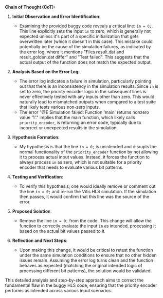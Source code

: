 **Chain of Thought (CoT):**

1. **Initial Observation and Error Identification**:
   - Examining the provided buggy code reveals a critical line: `in = 0;`. This line explicitly sets the input `in` to zero, which is generally not expected unless it's part of a specific initialization that gets overwritten later (which it doesn't in this case). This mistake could potentially be the cause of the simulation failures, as indicated by the error log, where it mentions "Files result.dat and result_golden.dat differ" and "Test failed". This suggests that the actual output of the function does not match the expected output.

2. **Analysis Based on the Error Log**:
   - The error log indicates a failure in simulation, particularly pointing out that there is an inconsistency in the simulation results. Since `in` is set to zero, the priority encoder logic in the subsequent lines is never effectively tested with any inputs other than zero. This would naturally lead to mismatched outputs when compared to a test suite that likely tests various non-zero inputs.
   - The error "@E Simulation failed: Function 'main' returns nonzero value '1'." implies that the main function, which likely calls `priority_encoder`, is returning an error code, typically due to incorrect or unexpected results in the simulation.

3. **Hypothesis Formation**:
   - My hypothesis is that the line `in = 0;` is unintended and disrupts the normal functionality of the `priority_encoder` function by not allowing it to process actual input values. Instead, it forces the function to always process `in` as zero, which is not suitable for a priority encoder that needs to evaluate various bit patterns.

4. **Testing and Verification**:
   - To verify this hypothesis, one would ideally remove or comment out the line `in = 0;` and re-run the Vitis HLS simulation. If the simulation then passes, it would confirm that this line was the source of the error.

5. **Proposed Solution**:
   - Remove the line `in = 0;` from the code. This change will allow the function to correctly evaluate the input `in` as intended, processing it based on the actual bit values passed to it.

6. **Reflection and Next Steps**:
   - Upon making this change, it would be critical to retest the function under the same simulation conditions to ensure that no other hidden issues remain. Assuming the error log turns clean and the function behaves as expected (matching the original intended logic of processing different bit patterns), the solution would be validated.

This detailed analysis and step-by-step approach aims to correct the fundamental flaw in the buggy HLS code, ensuring that the priority encoder performs as intended across various input scenarios.